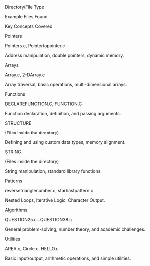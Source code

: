 Directory/File Type

Example Files Found

Key Concepts Covered

Pointers

Pointers.c, Pointertopointer.c

Address manipulation, double pointers, dynamic memory.

Arrays

Array.c, 2-DArray.c

Array traversal, basic operations, multi-dimensional arrays.

Functions

DECLAREFUNCTION.C, FUNCTION.C

Function declaration, definition, and passing arguments.

STRUCTURE

(Files inside the directory)

Defining and using custom data types, memory alignment.

STRING

(Files inside the directory)

String manipulation, standard library functions.

Patterns

reversetrianglenumber.c, starhastpattern.c

Nested Loops, Iterative Logic, Character Output.

Algorithms

QUESTION25.c...QUESTION38.c

General problem-solving, number theory, and academic challenges.

Utilities

AREA.c, Circle.c, HELLO.c

Basic input/output, arithmetic operations, and simple utilities.
